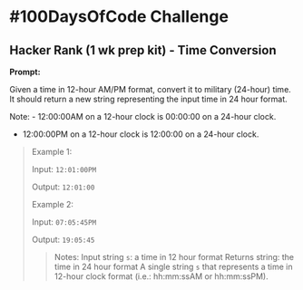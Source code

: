 # #100DaysOfCode Challenge

## Hacker Rank (1 wk prep kit) - Time Conversion

**Prompt:**

Given a time in 12-hour AM/PM format, convert it to military (24-hour) time. It should return a new string representing the input time in 24 hour format.

Note: - 12:00:00AM on a 12-hour clock is 00:00:00 on a 24-hour clock.
- 12:00:00PM on a 12-hour clock is 12:00:00 on a 24-hour clock.

> Example 1:
> 
> Input: `12:01:00PM` 
>  
> Output: `12:01:00`
>
> Example 2:
>
> Input: `07:05:45PM` 
>  
> Output: `19:05:45`
>> Notes: 
>> Input string `s`: a time in 12 hour format
>> Returns string: the time in 24 hour format
>> A single string `s` that represents a time in 12-hour clock format (i.e.: hh:mm:ssAM or hh:mm:ssPM).